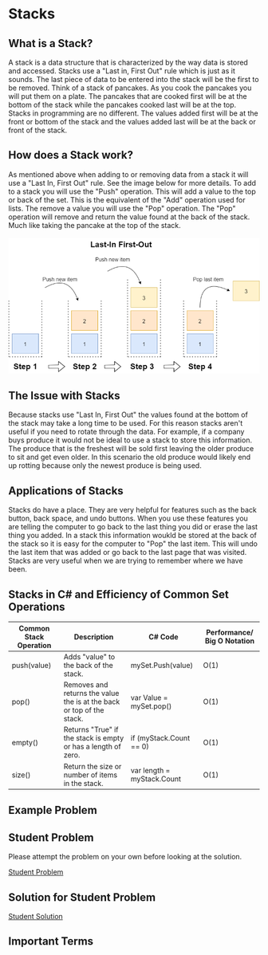 # Stacks
## What is a Stack?
A stack is a data structure that is characterized by the way data is stored and accessed. Stacks use a "Last in, First Out" rule which is just as it sounds. The last piece of data to be entered into the stack will be the first to be removed. Think of a stack of pancakes. As you cook the pancakes you will put them on a plate. The pancakes that are cooked first will be at the bottom of the stack while the pancakes cooked last will be at the top. Stacks in programming are no different. The values added first will be at the front or bottom of the stack and the values added last will be at the back or front of the stack.

## How does a Stack work?
As mentioned above when adding to or removing data from a stack it will use a "Last In, First Out" rule. See the image below for more details. To add to a stack you will use the "Push" operation. This will add a value to the top or back of the set. This is the equivalent of the "Add" operation used for lists. The remove a value you will use the "Pop" operation. The "Pop" operation will remove and return the value found at the back of the stack. Much like taking the pancake at the top of the stack.
</br></br>
![Stacks Image (Found at https://code-maze.com/stack-csharp/)](images/StackWithSteps.drawio.png)

## The Issue with Stacks
Because stacks use "Last In, First Out" the values found at the bottom of the stack may take a long time to be used. For this reason stacks aren't useful if you need to rotate through the data. For example, if a company buys produce it would not be ideal to use a stack to store this information. The produce that is the freshest will be sold first leaving the older produce to sit and get even older. In this scenario the old produce would likely end up rotting because only the newest produce is being used.

## Applications of Stacks
Stacks do have a place. They are very helpful for features such as the back button, back space, and undo buttons. When you use these features you are telling the computer to go back to the last thing you did or erase the last thing you added. In a stack this information woukld be stored at the back of the stack so it is easy for the computer to "Pop" the last item. This will undo the last item that was added or go back to the last page that was visited. Stacks are very useful when we are trying to remember where we have been.

## Stacks in C# and Efficiency of Common Set Operations
| Common Stack Operation | Description                                                           | C# Code                    | Performance/ Big O Notation              |
|------------------------|-----------------------------------------------------------------------|----------------------------|------------------------------------------|
| push(value)            | Adds "value" to the back of the stack.                                | mySet.Push(value)          | O(1)|
| pop()                  | Removes and returns the value the is at the back or top of the stack. | var Value = mySet.pop()    | O(1)|
| empty()                | Returns "True" if the stack is empty or has a length of zero.         | if (myStack.Count == 0)    | O(1)|
| size()                 | Return the size or number of items in the stack.                      | var length = myStack.Count | O(1)|


## Example Problem


## Student Problem
Please attempt the problem on your own before looking at the solution.

 

[Student Problem](ds1-problem)


## Solution for Student Problem
[Student Solution](ds1-solution)

## Important Terms
